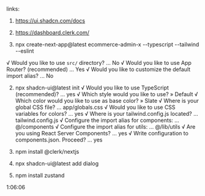 links:

1. https://ui.shadcn.com/docs
2. https://dashboard.clerk.com/

3. npx create-next-app@latest ecommerce-admin-x --typescript --tailwind --eslint

√ Would you like to use `src/` directory? ... No
√ Would you like to use App Router? (recommended) ... Yes
√ Would you like to customize the default import alias? ... No

2. npx shadcn-ui@latest init
   √ Would you like to use TypeScript (recommended)? ... yes
   √ Which style would you like to use? » Default
   √ Which color would you like to use as base color? » Slate
   √ Where is your global CSS file? ... app/globals.css
   √ Would you like to use CSS variables for colors? ... yes
   √ Where is your tailwind.config.js located? ... tailwind.config.js
   √ Configure the import alias for components: ... @/components
   √ Configure the import alias for utils: ... @/lib/utils
   √ Are you using React Server Components? ... yes
   √ Write configuration to components.json. Proceed? ... yes

3. npm install @clerk/nextjs
4. npx shadcn-ui@latest add dialog
5. npm install zustand

1:06:06
